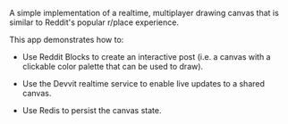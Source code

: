 A simple implementation of a realtime, multiplayer drawing canvas that is similar to Reddit's popular r/place experience.

This app demonstrates how to:

* Use Reddit Blocks to create an interactive post (i.e. a canvas with a clickable color palette that can be used to draw).

* Use the Devvit realtime service to enable live updates to a shared canvas.

* Use Redis to persist the canvas state.

